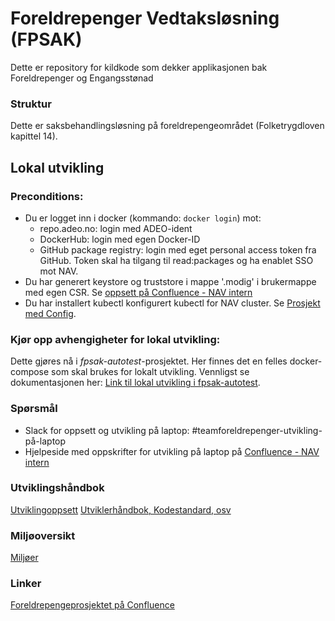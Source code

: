 Foreldrepenger Vedtaksløsning (FPSAK)
===============

Dette er repository for kildkode som dekker applikasjonen bak Foreldrepenger og Engangsstønad

### Struktur
Dette er saksbehandlingsløsning på foreldrepengeområdet (Folketrygdloven kapittel 14).

## Lokal utvikling

### Preconditions:
- Du er logget inn i docker (kommando: `docker login`) mot:
  - repo.adeo.no: login med ADEO-ident
  - DockerHub: login med egen Docker-ID 
  - GitHub package registry: login med eget personal access token fra GitHub. Token skal ha tilgang til read:packages og ha enablet SSO mot NAV.
- Du har generert keystore og truststore i mappe '.modig' i brukermappe med egen CSR. Se [oppsett på Confluence - NAV intern](https://confluence.adeo.no/display/TVF/Sett+opp+keystore+og+truststore+for+lokal+test)
- Du har installert kubectl konfigurert kubectl for NAV cluster. Se [Prosjekt med Config](https://github.com/navikt/kubeconfigs).

### Kjør opp avhengigheter for lokal utvikling:
Dette gjøres nå i _fpsak-autotest_-prosjektet. Her finnes det en felles docker-compose som skal brukes for lokalt utvikling.
Vennligst se dokumentasjonen her: [Link til lokal utvikling i fpsak-autotest](https://github.com/navikt/fpsak-autotest/docs).

### Spørsmål
- Slack for oppsett og utvikling på laptop: \#teamforeldrepenger-utvikling-på-laptop
- Hjelpeside med oppskrifter for utvikling på laptop på [Confluence - NAV intern](https://confluence.adeo.no/pages/viewpage.action?pageId=329047065)


### Utviklingshåndbok
[Utviklingoppsett](https://confluence.adeo.no/display/LVF/60+Utviklingsoppsett)
[Utviklerhåndbok, Kodestandard, osv](https://confluence.adeo.no/pages/viewpage.action?pageId=190254327)

### Miljøoversikt
[Miljøer](https://confluence.adeo.no/pages/viewpage.action?pageId=193202159)

### Linker
[Foreldrepengeprosjektet på Confluence](http://confluence.adeo.no/display/MODNAV/Foreldrepengeprosjektet)

